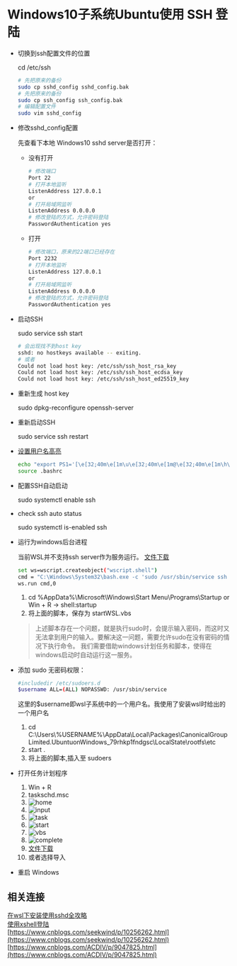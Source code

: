 # Windows10子系统Ubuntu使用 SSH 登陆

- 切换到ssh配置文件的位置

  cd /etc/ssh

  ```sh
  # 先把原来的备份
  sudo cp sshd_config sshd_config.bak
  # 先把原来的备份
  sudo cp ssh_config ssh_config.bak
  # 编辑配置文件
  sudo vim sshd_config
  ```

- 修改sshd_config配置

  先查看下本地 Windows10 sshd server是否打开：

  - 没有打开

    ```sh
    # 修改端口
    Port 22
    # 打开本地监听
    ListenAddress 127.0.0.1
    or
    # 打开局域网监听
    ListenAddress 0.0.0.0
    # 修改登陆的方式，允许密码登陆
    PasswordAuthentication yes
    ```

  - 打开

    ```sh
    # 修改端口，原来的22端口已经存在
    Port 2232
    # 打开本地监听
    ListenAddress 127.0.0.1
    or
    # 打开局域网监听
    ListenAddress 0.0.0.0
    # 修改登陆的方式，允许密码登陆
    PasswordAuthentication yes
    ```

- 启动SSH

  sudo service ssh start

  ```sh
  # 会出现找不到host key
  sshd: no hostkeys available -- exiting.
  # 或者
  Could not load host key: /etc/ssh/ssh_host_rsa_key
  Could not load host key: /etc/ssh/ssh_host_ecdsa_key
  Could not load host key: /etc/ssh/ssh_host_ed25519_key
  ```

- 重新生成 host key

  sudo dpkg-reconfigure openssh-server

- 重新启动SSH

  sudo service ssh restart

- [设置用户名高亮](https://www.linuxidc.com/Linux/2017-10/147438.htm)

  ```sh
  echo "export PS1='[\e[32;40m\e[1m\u\e[32;40m\e[1m@\e[32;40m\e[1m\h\e[0m \e[32;40m\e[1m\W\e[0m]\$'" >> .bashrc
  source .bashrc
  ```

- 配置SSH自动启动

  sudo systemctl enable ssh

- check ssh auto status

  sudo systemctl is-enabled ssh

- 运行为windows后台进程

  当前WSL并不支持ssh server作为服务运行。
  [文件下载][wslvbs_id]

  ```sh
  set ws=wscript.createobject("wscript.shell")
  cmd = "C:\Windows\System32\bash.exe -c 'sudo /usr/sbin/service ssh start'"
  ws.run cmd,0
  ```

  1. cd %AppData%\Microsoft\Windows\Start Menu\Programs\Startup or Win + R -> shell:startup
  2. 将上面的脚本，保存为 startWSL.vbs

  > 上述脚本存在一个问题，就是执行sudo时，会提示输入密码，而这时又无法拿到用户的输入。要解决这一问题，需要允许sudo在没有密码的情况下执行命令。
  > 我们需要借助windows计划任务和脚本，使得在windows启动时自动运行这一服务。

- 添加 sudo 无密码权限：

  ```sh
  #includedir /etc/sudoers.d
  $username ALL=(ALL) NOPASSWD: /usr/sbin/service
  ```

  这里的$username即wsl子系统中的一个用户名。我使用了安装wsl时给出的一个用户名

  1. cd C:\Users\\%USERNAME%\AppData\Local\Packages\CanonicalGroupLimited.UbuntuonWindows_79rhkp1fndgsc\LocalState\rootfs\etc
  1. start .
  1. 将上面的脚本,插入至 sudoers

- 打开任务计划程序

  1. Win + R
  2. taskschd.msc
  3. ![home](Assets/Snipaste_2019-05-14_13-25-18.png)
  4. ![input](Assets/Snipaste_2019-05-14_13-27-21.png)
  5. ![task](Assets/Snipaste_2019-05-14_13-28-45.png)
  6. ![start](Assets/Snipaste_2019-05-14_13-31-08.png)
  7. ![vbs](Assets/Snipaste_2019-05-14_13-31-40.png)
  8. ![complete](Assets/Snipaste_2019-05-14_13-32-02.png)
  9. [文件下载][taskvbs_id]
  10. 或者选择导入

- 重启 Windows

## 相关连接

[在wsl下安装使用sshd全攻略](https://hbaaron.github.io/blog_2017/%E5%9C%A8wsl%E4%B8%8B%E5%AE%89%E8%A3%85%E4%BD%BF%E7%94%A8sshd%E5%85%A8%E6%94%BB%E7%95%A5)  
[使用xshell登陆](https://blog.csdn.net/tengchengbaba/article/details/85481145)  
[https://www.cnblogs.com/seekwind/p/10256262.html](https://www.cnblogs.com/seekwind/p/10256262.html)  
[https://www.cnblogs.com/ACDIV/p/9047825.html](https://www.cnblogs.com/ACDIV/p/9047825.html)

[wslvbs_id]: Assets/startWSL.vbs
[taskvbs_id]: Assets/AutoService.xml
